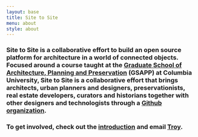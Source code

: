 ```yaml
---
layout: base
title: Site to Site
menu: about
style: about
---
```

### Site to Site is a collaborative effort to build an open source platform for architecture in a world of connected objects. Focused around a course taught at the [Graduate School of Architecture, Planning and Preservation](http://www.arch.columbia.edu/) (GSAPP) at Columbia University, Site to Site is a collaborative effort that brings architects, urban planners and designers, preservationists, real estate developers, curators and historians together with other designers and technologists through a [Github organization](https://github.com/site2site).

### To get involved, check out the [introduction](intro.html) and email [Troy](mailto:troy@th-ey.co).


